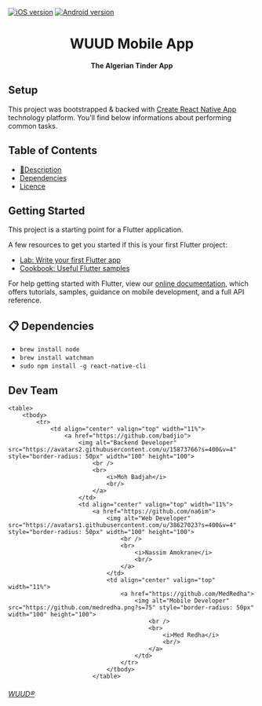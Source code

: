  [![iOS version](https://img.shields.io/badge/iOS-v1.0-blueviolet.svg)](https://itunes.apple.com/us/app/)
 [![Android version](https://img.shields.io/badge/Android-v1.0-green.svg)](https://play.google.com/store/apps/)
 


<h1 align="center">
	<a>
    WUUD Mobile App
  </a>
</h1>
<p align="center">
	<strong>The Algerian Tinder App</strong>
	<br>
	</p>

## Setup
This project was bootstrapped & backed with [Create React Native App](https://facebook.github.io/react-native/docs/getting-started) technology platform. You'll find below informations about performing common tasks.

## Table of Contents
* [📖Description](#description)
* [Dependencies](#dependencies)
* [Licence](#licence)

## Getting Started

This project is a starting point for a Flutter application.

A few resources to get you started if this is your first Flutter project:

- [Lab: Write your first Flutter app](https://flutter.dev/docs/get-started/codelab)
- [Cookbook: Useful Flutter samples](https://flutter.dev/docs/cookbook)

For help getting started with Flutter, view our
[online documentation](https://flutter.dev/docs), which offers tutorials,
samples, guidance on mobile development, and a full API reference.

## 📋 Dependencies
 - `brew install node`
 - `brew install watchman`
 - `sudo npm install -g react-native-cli`

 ## Dev Team
 

	
	<table>
		<tbody>
			<tr>
				<td align="center" valign="top" width="11%">
					<a href="https://github.com/badjio">
						<img alt="Backend Developer" src="https://avatars2.githubusercontent.com/u/15873766?s=400&v=4" style="border-radius: 50px" width="100" height="100">
							<br />
							<br>
								<i>Moh Badjah</i>
								<br/>
							</a>
						</td>
						<td align="center" valign="top" width="11%">
							<a href="https://github.com/na6im">
								<img alt="Web Developer" src="https://avatars1.githubusercontent.com/u/38627023?s=400&v=4" style="border-radius: 50px" width="100" height="100">
									<br />
									<br>
										<i>Nassim Amokrane</i>
										<br/>
									</a>
								</td>
								<td align="center" valign="top" width="11%">
									<a href="https://github.com/MedRedha">
										<img alt="Mobile Developer" src="https://github.com/medredha.png?s=75" style="border-radius: 50px" width="100" height="100">
											<br />
											<br>
												<i>Med Redha</i>
												<br/>
											</a>
										</td>
									</tr>
								</tbody>
							</table>

###### [WUUD®](http://wuud.com/)
